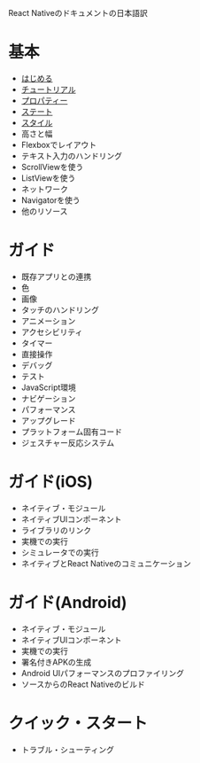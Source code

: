 React Nativeのドキュメントの日本語訳

# 基本
- [はじめる](docs/the_basics/getting-started.md)
- [チュートリアル](docs/the_basics/tutorial.md)
- [プロパティー](docs/the_basics/props.md)
- [ステート](docs/the_basics/state.md)
- [スタイル](docs/the_basics/style.md)
- 高さと幅
- Flexboxでレイアウト
- テキスト入力のハンドリング
- ScrollViewを使う
- ListViewを使う
- ネットワーク
- Navigatorを使う
- 他のリソース

# ガイド
- 既存アプリとの連携
- 色
- 画像
- タッチのハンドリング
- アニメーション
- アクセシビリティ
- タイマー
- 直接操作
- デバッグ
- テスト
- JavaScript環境
- ナビゲーション
- パフォーマンス
- アップグレード
- プラットフォーム固有コード
- ジェスチャー反応システム

# ガイド(iOS)
- ネイティブ・モジュール
- ネイティブUIコンポーネント
- ライブラリのリンク
- 実機での実行
- シミュレータでの実行
- ネイティブとReact Nativeのコミュニケーション

# ガイド(Android)
- ネイティブ・モジュール
- ネイティブUIコンポーネント
- 実機での実行
- 署名付きAPKの生成
- Android UIパフォーマンスのプロファイリング
- ソースからのReact Nativeのビルド

# クイック・スタート
- トラブル・シューティング
